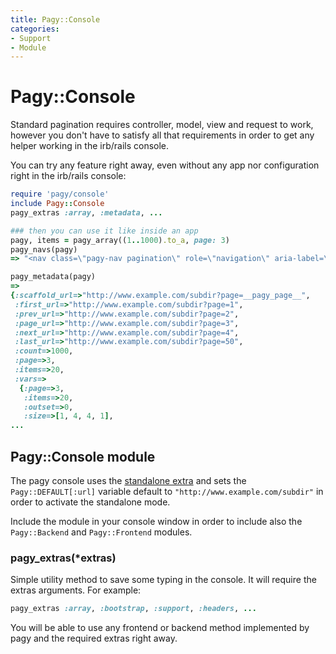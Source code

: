 ```yaml
---
title: Pagy::Console
categories: 
- Support
- Module
---
```

# Pagy::Console

Standard pagination requires controller, model, view and request to work, however you don't have to satisfy all that requirements in order to get any helper working in the irb/rails console.

You can try any feature right away, even without any app nor configuration right in the irb/rails console:

```ruby
require 'pagy/console'
include Pagy::Console
pagy_extras :array, :metadata, ...

### then you can use it like inside an app
pagy, items = pagy_array((1..1000).to_a, page: 3)
pagy_navs(pagy)
=> "<nav class=\"pagy-nav pagination\" role=\"navigation\" aria-label=\"pager\"><span class=\"page prev\"><a href=\"http://www.example.com/subdir?page=2&items=20\"   rel=\"prev\" aria-label=\"previous\">&lsaquo;&nbsp;Prev</a></span> <span class=\"page\"><a href=\"http://www.example.com/subdir?page=1&items=20\"   >1</a></span> <span class=\"page\"><a href=\"http://www.example.com/subdir?page=2&items=20\"   rel=\"prev\" >2</a></span> <span class=\"page active\">3</span> <span class=\"page\"><a href=\"http://www.example.com/subdir?page=4&items=20\"   rel=\"next\" >4</a></span> <span class=\"page\"><a href=\"http://www.example.com/subdir?page=5&items=20\"   >5</a></span> <span class=\"page\"><a href=\"http://www.example.com/subdir?page=6&items=20\"   >6</a></span> <span class=\"page\"><a href=\"http://www.example.com/subdir?page=7&items=20\"   >7</a></span> <span class=\"page gap\">&hellip;</span> <span class=\"page\"><a href=\"http://www.example.com/subdir?page=50&items=20\"   >50</a></span> <span class=\"page next\"><a href=\"http://www.example.com/subdir?page=4&items=20\"   rel=\"next\" aria-label=\"next\">Next&nbsp;&rsaquo;</a></span></nav>"

pagy_metadata(pagy)
=>
{:scaffold_url=>"http://www.example.com/subdir?page=__pagy_page__",
 :first_url=>"http://www.example.com/subdir?page=1",
 :prev_url=>"http://www.example.com/subdir?page=2",
 :page_url=>"http://www.example.com/subdir?page=3",
 :next_url=>"http://www.example.com/subdir?page=4",
 :last_url=>"http://www.example.com/subdir?page=50",
 :count=>1000,
 :page=>3,
 :items=>20,
 :vars=>
  {:page=>3,
   :items=>20,
   :outset=>0,
   :size=>[1, 4, 4, 1],
...
```

## Pagy::Console module

The pagy console uses the [standalone extra](/docs/extras/standalone.md) and sets the `Pagy::DEFAULT[:url]` variable default to `"http://www.example.com/subdir"` in order to activate the standalone mode.

Include the module in your console window in order to include also the `Pagy::Backend` and `Pagy::Frontend` modules.

### pagy_extras(*extras)

Simple utility method to save some typing in the console. It will require the extras arguments. For example:

```ruby
pagy_extras :array, :bootstrap, :support, :headers, ...
```

You will be able to use any frontend or backend method implemented by pagy and the required extras right away.
